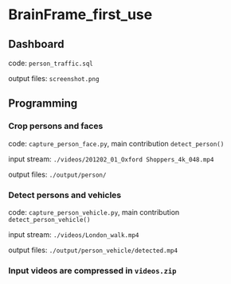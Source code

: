 # BrainFrame_first_use

## Dashboard

code: `person_traffic.sql`

output files: `screenshot.png`

## Programming

### Crop persons and faces

code: `capture_person_face.py`, main contribution `detect_person()`

input stream: `./videos/201202_01_Oxford Shoppers_4k_048.mp4`

output files: `./output/person/`

### Detect persons and vehicles

code: `capture_person_vehicle.py`, main contribution `detect_person_vehicle()`

input stream: `./videos/London_walk.mp4`

output files: `./output/person_vehicle/detected.mp4`

### Input videos are compressed in `videos.zip`

